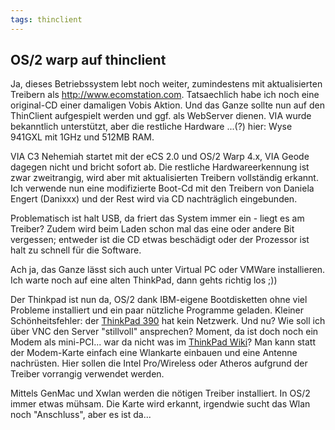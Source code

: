 ```yaml
---
tags: thinclient
---
```

## OS/2 warp auf thinclient
Ja, dieses Betriebssystem lebt noch weiter, zumindestens mit aktualisierten Treibern als <http://www.ecomstation.com>.
Tatsaechlich habe ich noch eine original-CD einer damaligen Vobis Aktion. Und das Ganze sollte nun auf den ThinClient aufgespielt werden und ggf. als WebServer dienen.
VIA wurde bekanntlich unterstützt, aber die restliche Hardware ...(?) hier: Wyse 941GXL mit 1GHz und 512MB RAM.

VIA C3 Nehemiah startet mit der eCS 2.0 und OS/2 Warp 4.x, VIA Geode dagegen nicht und bricht sofort ab. Die restliche Hardwareerkennung ist zwar zweitrangig, wird aber mit aktualisierten Treibern vollständig erkannt. Ich verwende nun eine modifizierte Boot-Cd mit den Treibern von Daniela Engert (Danixxx) und der Rest wird via CD nachträglich eingebunden.

Problematisch ist halt USB, da friert das System immer ein - liegt es am Treiber?
Zudem wird beim Laden schon mal das eine oder andere Bit vergessen; entweder ist die CD etwas beschädigt oder der Prozessor ist halt zu schnell für die Software.

Ach ja, das Ganze lässt sich auch unter Virtual PC oder VMWare installieren. Ich warte noch auf eine alten ThinkPad, dann gehts richtig los ;))

Der Thinkpad ist nun da, OS/2 dank IBM-eigene Bootdisketten ohne viel Probleme installiert und ein paar nützliche Programme geladen. Kleiner Schönheitsfehler: der [ThinkPad 390](http://thinkwiki.de/390) hat kein Netzwerk. Und nu? Wie soll ich über VNC den Server "stillvoll" ansprechen?
Moment, da ist doch noch ein Modem als mini-PCI... war da nicht was im [ThinkPad Wiki](http://thinkwiki.de/WLAN_nachr%C3%BCsten)?
Man kann statt der Modem-Karte einfach eine Wlankarte einbauen und eine Antenne nachrüsten. Hier sollen die Intel Pro/Wireless oder Atheros aufgrund der Treiber vorrangig verwendet werden.

Mittels GenMac und Xwlan werden die nötigen Treiber installiert. In OS/2 immer etwas mühsam. Die Karte wird erkannt, irgendwie sucht das Wlan noch "Anschluss", aber es ist da...
